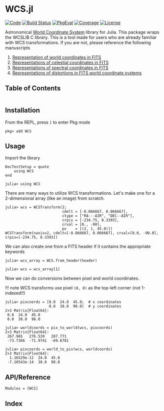 # WCS.jl

[![Code](https://img.shields.io/badge/Code-GitHub-black.svg)](https://github.com/JuliaAstro/WCS.jl)
[![Build Status](https://github.com/JuliaAstro/WCS.jl/actions/workflows/CI.yml/badge.svg?branch=master)](https://github.com/JuliaAstro/WCS.jl/actions/workflows/CI.yml?query=branch%3Amaster)
[![PkgEval](https://juliaci.github.io/NanosoldierReports/pkgeval_badges/W/WCS.svg)](https://juliaci.github.io/NanosoldierReports/pkgeval_badges/report.html)
[![Coverage](https://codecov.io/gh/JuliaAstro/WCS.jl/branch/master/graph/badge.svg)](https://codecov.io/gh/JuliaAstro/WCS.jl)
[![License](https://img.shields.io/github/license/JuliaAstro/WCS.jl?color=yellow)](https://github.com/JuliaAstro/WCS.jl/blob/master/LICENSE)

Astronomical [World Coordinate System](http://www.atnf.csiro.au/people/mcalabre/WCS/) library for Julia. This package wraps
the WCSLIB C library. This is a tool made for users who are already familiar with WCS transformations. If you are not, please
reference the following manuscripts

1. [Representation of world coordinates in FITS](http://www.atnf.csiro.au/people/mcalabre/WCS/wcs.pdf)
2. [Representations of celestial coordinates in FITS](http://www.atnf.csiro.au/people/mcalabre/WCS/ccs.pdf)
3. [Representations of spectral coordinates in FITS](http://www.atnf.csiro.au/people/mcalabre/WCS/scs.pdf)
4. [Representations of distortions in FITS world coordinate systems](http://www.atnf.csiro.au/people/mcalabre/WCS/dcs_20040422.pdf)

## Table of Contents
```@contents
```

## Installation

From the REPL, press `]` to enter Pkg mode

```
pkg> add WCS
```

## Usage

Import the library

```@meta
DocTestSetup = quote
    using WCS
end
```

```jldoctest
julia> using WCS
```

There are many ways to utilize WCS transformations. Let's make one for a 2-dimensional array (like an image) from scratch.

```jldoctest wcs
julia> wcs = WCSTransform(2;
                          cdelt = [-0.066667, 0.066667],
                          ctype = ["RA---AIR", "DEC--AIR"],
                          crpix = [-234.75, 8.3393],
                          crval = [0., -90],
                          pv    = [(2, 1, 45.0)])
WCSTransform(naxis=2, cdelt=[-0.066667, 0.066667], crval=[0.0, -90.0], crpix=[-234.75, 8.3393])
```

We can also create one from a FITS header if it contains the appropriate keywords
```julia-repl
julia> wcs_array = WCS.from_header(header)

julia> wcs = wcs_array[1]
```

Now we can do conversions between pixel and world coordinates.

!!! note
    WCS transforms use pixel `(0, 0)` as the top-left corner (not 1-indexed!!)

```jldoctest wcs
julia> pixcoords = [0.0  24.0  45.0;  # x coordinates
                    0.0  38.0  98.0]  # y coordinates
2×3 Matrix{Float64}:
 0.0  24.0  45.0
 0.0  38.0  98.0

julia> worldcoords = pix_to_world(wcs, pixcoords)
2×3 Matrix{Float64}:
 267.965   276.539   287.771
 -73.7366  -71.9741  -69.6781

julia> pixcoords = world_to_pix(wcs, worldcoords)
2×3 Matrix{Float64}:
  1.16529e-12  24.0  45.0
 -7.10543e-14  38.0  98.0
```

## API/Reference

```@autodocs
Modules = [WCS]
```

## Index

```@index
```
